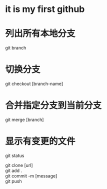 # it is my first github
# 列出所有本地分支
git branch
# 切换分支
git checkout [branch-name]
# 合并指定分支到当前分支
git merge [branch]
# 显示有变更的文件
git status

git clone [url] <br>
git add . <br>
git commit -m [message] <br>
git push